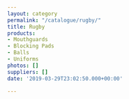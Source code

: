 ```yaml
---
layout: category
permalink: "/catalogue/rugby/"
title: Rugby
products:
- Mouthguards
- Blocking Pads
- Balls
- Uniforms
photos: []
suppliers: []
date: '2019-03-29T23:02:50.000+00:00'

---
```

